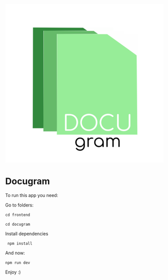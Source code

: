 ![Docugram](./branding/logo.svg)

# Docugram

To run this app you need:

Go to folders:
```
cd frontend
```
```
cd docugram
```
Install dependencies
```
 npm install
```
And now:
```
npm run dev
```
Enjoy :)
